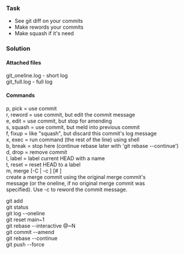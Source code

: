 ### Task

- See git diff on your commits
- Make rewords your commits
- Make squash if it's need

### Solution

#### Attached files

git_oneline.log - short log  
git_full.log - full log  

#### Commands

p, pick <commit> = use commit  
r, reword <commit> = use commit, but edit the commit message  
e, edit <commit> = use commit, but stop for amending  
s, squash <commit> = use commit, but meld into previous commit  
f, fixup <commit> = like "squash", but discard this commit's log message  
x, exec <command> = run command (the rest of the line) using shell  
b, break = stop here (continue rebase later with 'git rebase --continue')  
d, drop <commit> = remove commit  
l, label <label> = label current HEAD with a name  
t, reset <label> = reset HEAD to a label  
m, merge [-C <commit> | -c <commit>] <label> [# <oneline>]  
       create a merge commit using the original merge commit's  
       message (or the oneline, if no original merge commit was  
       specified). Use -c <commit> to reword the commit message.  

git add  
git status  
git log --oneline  
git reset main~1  
git rebase --interactive @~N  
git commit --amend  
git rebase --continue  
git push --force  
